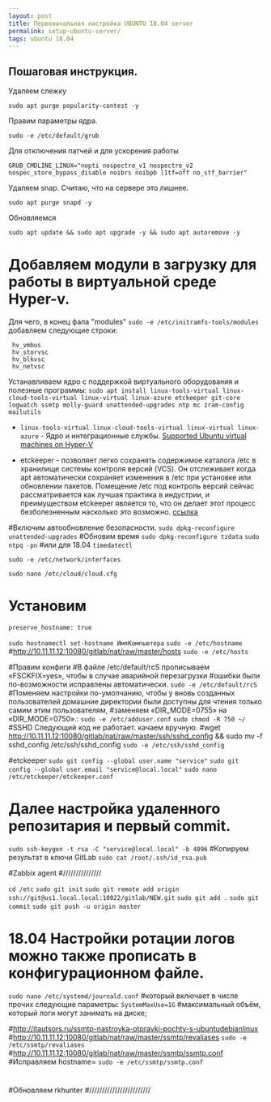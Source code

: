 ```yaml
---
layout: post
title: Первоначальная настройка UBUNTU 18.04 server
permalink: setup-ubuntu-server/
tags: ubuntu 18.04
---
```

Пошаговая инструкция.
---

Удаляем слежку
```
sudo apt purge popularity-contest -y
```
Правим параметры ядра.
```
sudo -e /etc/default/grub
```
Для отключения патчей и для ускорения работы
```
GRUB_CMDLINE_LINUX="nopti nospectre_v1 nospectre_v2 nospec_store_bypass_disable noibrs noibpb l1tf=off no_stf_barrier"
```
Удаляем snap. Считаю, что на сервере это лишнее.
```
sudo apt purge snapd -y 
```
Обновляемся
```
sudo apt update && sudo apt upgrade -y && sudo apt autoremove -y
```
# Добавляем модули в загрузку для работы в виртуальной среде Hyper-v.
Для чего, в конец фала "modules" 
`sudo -e /etc/initramfs-tools/modules`
добавляем следующие строки:
```
 hv_vmbus
 hv_storvsc
 hv_blkvsc
 hv_netvsc
```
Устанавливаем ядро с поддержкой виртуального оборудования и полезные программы:
`sudo apt install linux-tools-virtual linux-cloud-tools-virtual linux-virtual linux-azure etckeeper git-core logwatch ssmtp molly-guard unattended-upgrades ntp mc zram-config mailutils`

 - `linux-tools-virtual linux-cloud-tools-virtual linux-virtual linux-azure` - Ядро и интеграционные службы.
[Supported Ubuntu virtual machines on Hyper-V](https://docs.microsoft.com/en-us/windows-server/virtualization/hyper-v/supported-ubuntu-virtual-machines-on-hyper-v)


 - etckeeper - позволяет легко сохранять содержимое каталога /etc в хранилище системы контроля версий (VCS). Он отслеживает когда apt автоматически сохраняет изменения в /etc при установке или обновлении пакетов. Помещение /etc под контроль версий сейчас рассматривается как лучшая практика в индустрии, и преимуществом etckeeper является то, что он делает этот процесс безболезненным насколько это возможно. [ссылка](https://help.ubuntu.ru/wiki/руководство_по_ubuntu_server/другие_полезные_приложения/etckeeper)




#Включим автообновление безопасности. 
`sudo dpkg-reconfigure unattended-upgrades`
#Обновим время
`sudo dpkg-reconfigure tzdata`
`sudo ntpq -pn`
#или для 18.04
`timedatectl`

`sudo -e /etc/network/interfaces`

`sudo nano /etc/cloud/cloud.cfg`
# Установим 
`preserve_hostname: true`

`sudo hostnamectl set-hostname ИмяКомпьютера`
`sudo -e /etc/hostname`
#http://10.11.11.12:10080/gitlab/nat/raw/master/hosts
`sudo -e /etc/hosts`


#Правим конфиги
#В файле /etc/default/rcS прописываем «FSCKFIX=yes», чтобы в случае аварийной перезагрузки 
#ошибки были по-возможности исправлены автоматически.
`sudo -e /etc/default/rcS`
#Поменяем настройки по-умолчанию, чтобы у вновь созданных пользователей домашние директории были доступны для чтения только самим этим пользователям, 
#заменяем «DIR_MODE=0755» на «DIR_MODE=0750».:
`sudo -e /etc/adduser.conf`
`sudo chmod -R 750 ~/`
#SSHD Следующий код не работает. качаем вручную.
#wget http://10.11.11.12:10080/gitlab/nat/raw/master/ssh/sshd_config && sudo mv -f sshd_config /etc/ssh/sshd_config 
`sudo -e /etc/ssh/sshd_config `

#etckeeper
`sudo git config --global user.name "service"`
`sudo git config --global user.email "service@local.local"`
`sudo nano /etc/etckeeper/etckeeper.conf`
# Далее настройка удаленного репозитария и первый commit.
`sudo ssh-keygen -t rsa -C "service@local.local" -b 4096`
#Копируем результат в ключи GitLab
`sudo cat /root/.ssh/id_rsa.pub`

#Zabbix agent
#///////////////

`cd /etc`
`sudo git init`
`sudo git remote add origin ssh://git@us1.local.local:10022/gitlab/NEW.git`
`sudo git add .`
`sudo git commit`
`sudo git push -u origin master`


# 18.04 Настройки ротации логов можно также прописать в конфигурационном файле.
`sudo nano /еtc/systemd/journald.conf`
#который включает в числе прочих следующие параметры:
`SystemMaxUse=1G`
 #максимальный объём, который логи могут занимать на диске;

#http://itautsors.ru/ssmtp-nastroyka-otpravki-pochty-s-ubuntudebianlinux
#http://10.11.11.12:10080/gitlab/nat/raw/master/ssmtp/revaliases
`sudo -e /etc/ssmtp/revaliases `
#http://10.11.11.12:10080/gitlab/nat/raw/master/ssmtp/ssmtp.conf
#Исправляем hostname=
`sudo -e /etc/ssmtp/ssmtp.conf`
#
#



#Обновляем rkhunter 
#////////////////////////



